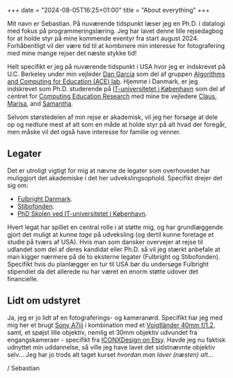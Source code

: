 +++
date = "2024-08-05T16:25+01:00"
title = "About everything"
+++

Mit navn er Sebastian. På nuværende tidspunkt læser jeg en Ph.D. i datalogi med fokus på programmeringslæring. Jeg har lavet denne lille rejsedagbog for at holde styr på mine kommende eventyr fra start august 2024. Forhåbentligt vil der være tid til at kombinere min interesse for fotografering med mine mange rejser det næste stykke tid!

Helt specifikt er jeg på nuværende tidspunkt i USA hvor jeg er indskrevet på U.C. Berkeley under min vejleder [Dan Garcia](https://www2.eecs.berkeley.edu/Faculty/Homepages/garcia.html) som del af gruppen [Algorithms and Computing for Education (ACE) lab](https://acelab.berkeley.edu/). Hjemme i Danmark, er jeg indskrevet som Ph.D. studerende på [IT-universitetet i København](https://itu.dk/) som del af centret for [Computing Education Research](https://ccer.itu.dk/) med mine tre vejledere [Claus](https://www.itu.dk/people/brabrand/), [Marisa](https://pure.itu.dk/en/persons/marisa-cohn), and [Samantha](https://anthropology.ku.dk/staff/assistant-professor-and-postdoc/?pure=en/persons/644380).

Selvom størstedelen af min rejse er akademisk, vil jeg her forsøge at dele op og nedture mest af alt som en måde at holde styr på alt hvad der foregår, men måske vil det også have interesse for familie og venner.

## Legater

Det er utroligt vigtigt for mig at nævne de legater som overhovedet har muliggjort det akademiske i det her udvekslingsophold. Specifikt drejer det sig om:

- [Fulbright Danmark](https://fulbrightcenter.dk).
- [Stibofonden](https://www.stibofonden.dk).
- [PhD Skolen ved IT-universitetet i København](https://en.itu.dk/Research/PhD-Programme).

Hvert legat har spillet en central rolle i at støtte mig, og har grundlæggende gjort det muligt at kunne *tage* på udveksling (og dertil kunne foretage et studie på tværs af USA). Hvis man som dansker overvejer at rejse til udlandet som del af deres kandidat eller Ph.D. så vil jeg stærkt anbefale at man kigger nærmere på de to eksterne legater (Fulbright og Stibofonden). Specifikt hvis du planlægger en tur til USA bør du undersøge Fulbright stipendiet da det allerede nu har været en enorm støtte udover det financielle.

## Lidt om udstyret

Ja, jeg er jo lidt af en fotograferings- og kameranørd. Specifikt har jeg med mig her et brugt [Sony A7iii](https://electronics.sony.com/imaging/interchangeable-lens-cameras/full-frame/p/ilce7m3-b) i kombination med et [Voigtländer 40mm f/1.2](https://www.voigtlaender.de/lenses/e-mount/40mm-11-2-nokton-aspherical/?lang=en), samt, et spøjst lille objektiv, nemlig et 30mm objektiv udvundet fra engangskameraer - specifikt fra [ICONXDesign on Etsy](https://www.etsy.com/dk-en/listing/1649901113/disposable-camera-lens-for-sony-e-mount?click_key=207ea6a32c457c5fdc93d0afc263e17b0b2a931c%3A1649901113&click_sum=5aa725ab&ref=shop_home_feat_1). Havde jeg nu faktisk udnyttet min uddannelse, så ville jeg have lavet det sidstnævnte objektiv selv... Jeg har jo trods alt taget kurset *hvordan man laver (næsten) alt*...



/ Sebastian
